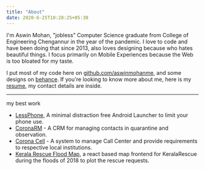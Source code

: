```yaml
---
title: "About"
date: 2020-6-25T10:28:25+05:30
---
```


I'm Aswin Mohan, "jobless" Computer Science graduate from College of Engineering Chengannur in the year of the pandemic. I love to code and have been doing that since 2013, also loves designing because who hates beautiful things. I focus primarily on Mobile Experiences because the Web is too bloated for my taste.

I put most of my code here on [github.com/aswinmohanme](https://github.com/aswinmohanme), and some designs on [behance](https://behance.net/aswinmmohanme).
If you're looking to know more about me, here is my [resume](https://drive.google.com/open?id=1Q4k0yis-Jx-i8KCF7d6iAtJZoaG2RTw-), my contact details are inside.

---

my best work

- [LessPhone](https://play.google.com/store/apps/details?id=me.aswinmohan.nophone&hl=en_US), A minimal distraction free Android Launcher to limit your phone use.
- [CoronaRM](https://github.com/coronasafe/coronaRM) - A CRM for managing contacts in quarantine and observation.
- [Corona Cell](https://github.com/coronasafe/coronacell) - A system to manage Call Center and provide requirements to respective local institutions.
- [Kerala Rescue Flood Map](https://github.com/aswinmohanme/kerala-flood-map), a react based map frontend for KeralaRescue during the floods of 2018 to plot the rescue requests.

